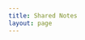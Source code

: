 ```yaml
---
title: Shared Notes
layout: page
---
```


<CollectionIndex title="Shared" lead="Notes shared by other people" collection="shared" />
